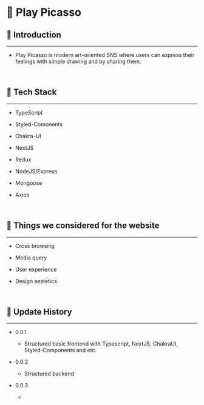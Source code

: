 # 🎨 Play Picasso

## 🎍 Introduction

---

- Play Picasso is modern art-oriented SNS where users can express their feelings with simple drawing and by sharing them.

<br/>

## 🔧 Tech Stack

---

- TypeScript

- Styled-Comonents

- Chakra-UI

- NextJS

- Redux

- NodeJS/Express

- Mongoose

- Axios

<br/>

## 👷 Things we considered for the website

---

- Cross browsing

- Media query

- User experience

- Design aestetics

<br/>

## 🎯 Update History

---

- 0.0.1

  - Structured basic frontend with Typescript, NextJS, ChakraUI, Styled-Components and etc.

- 0.0.2

  - Structured backend

- 0.0.3

  -

